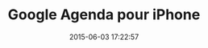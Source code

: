 ---
layout: video
title:  Google Agenda pour iPhone
date:   2015-06-03 17:22:57
path1: videos
path2: startup-promo
path3:
category: videos
tags:
- startup-promo
intro: "Passez moins de temps à planifier votre journée. Déconnectez et profitez :-)."
description: "Google Agenda pour iPhone. Passez moins de temps à planifier votre journée. Déconnectez et profitez :-)."
id-youtube: t4vkQAByALc
viaurl: http://www.google.com/calendar/about/
viatitle: Google Agenda
---